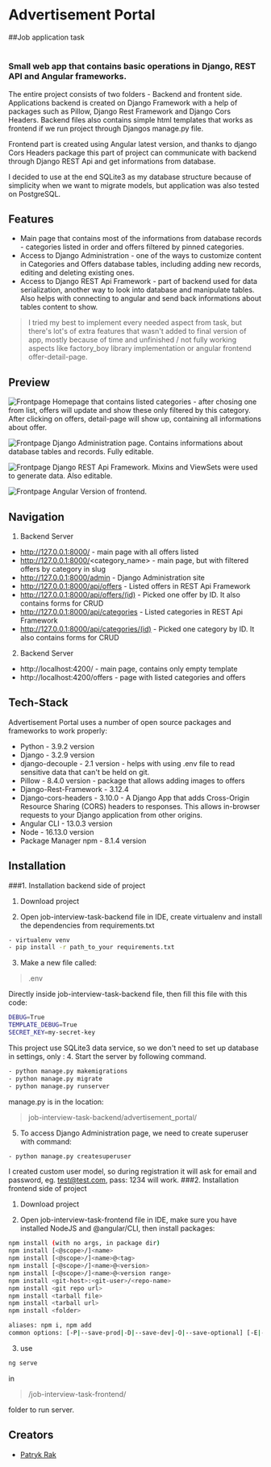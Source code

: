 # Advertisement Portal
##Job application task
#

### Small web app that contains basic operations in Django, REST API and Angular frameworks.



The entire project consists of two folders - Backend and frontent side.
Applications backend is created on Django Framework with a
help of packages such as Pillow,
Django Rest Framework and Django Cors Headers.
Backend files also contains simple html templates that works as frontend if
we run project through Djangos manage.py file.

Frontend part is created using Angular latest version,
and thanks to django Cors Headers package this part of project
can communicate with backend through Django REST Api and
get informations from database.

I decided to use at the end SQLite3 as my database structure because of simplicity
when we want to migrate models, but application was also tested on PostgreSQL.
## Features

- Main page that contains most of the informations from database records - categories listed in order and offers filtered by pinned categories.
- Access to Django Administration - one of the ways to customize content in Categories and Offers database tables, including adding new records, editing and deleting existing ones.
- Access to Django REST Api Framework - part of backend used for data serialization, another way to look into database and manipulate tables. Also helps with connecting to angular and send back informations about tables content to show.




> I tried my best to implement every needed aspect from task,
> but there's lot's of extra features that wasn't added to final
> version of app, mostly because of time and unfinished / not fully
> working aspects like factory_boy library implementation or angular frontend offer-detail-page.


## Preview

![Frontpage](https://i.imgur.com/zCbqRDn.png)
Homepage that contains listed categories - after chosing one from list, offers will update
and show these only filtered by this category. After clicking on offers,
detail-page will show up, containing all informations about offer.

![Frontpage](https://i.imgur.com/MgiZIUT.png)
Django Administration page. Contains informations about database tables and records. Fully editable.

![Frontpage](https://i.imgur.com/bGxPxcx.png)
Django REST Api Framework. Mixins and ViewSets were used to generate data. Also editable.

![Frontpage](https://i.imgur.com/GfkOabS.png)
Angular Version of frontend.

## Navigation
1. Backend Server
- http://127.0.0.1:8000/ - main page with all offers listed
- http://127.0.0.1:8000/<category_name> - main page, but with filtered offers by category in slug
- http://127.0.0.1:8000/admin - Django Administration site
- http://127.0.0.1:8000/api/offers - Listed offers in REST Api Framework
- http://127.0.0.1:8000/api/offers/(id) - Picked one offer by ID. It also contains forms for CRUD
- http://127.0.0.1:8000/api/categories - Listed categories in REST Api Framework
- http://127.0.0.1:8000/api/categories/(id) - Picked one category by ID. It also contains forms for CRUD

2. Backend Server

- http://localhost:4200/ - main page, contains only empty template
- http://localhost:4200/offers - page with listed categories and offers

## Tech-Stack

Advertisement Portal uses a number of open source packages and frameworks to work properly:

- Python - 3.9.2 version
- Django - 3.2.9 version
- django-decouple - 2.1 version - helps with using .env file to read sensitive data that can't be held on git.
- Pillow - 8.4.0 version - package that allows adding images to offers
- Django-Rest-Framework - 3.12.4
- Django-cors-headers - 3.10.0 - A Django App that adds Cross-Origin Resource Sharing (CORS) headers to responses. This allows in-browser requests to your Django application from other origins. 
- Angular CLI - 13.0.3 version
- Node - 16.13.0 version
- Package Manager npm - 8.1.4 version



## Installation

###1.  Installation backend side of project

1. Download project


2. Open job-interview-task-backend file in IDE, create virtualenv and install the dependencies from requirements.txt
```sh
- virtualenv venv
- pip install -r path_to_your requirements.txt
```
3. Make a new file called:
>.env

Directly inside job-interview-task-backend file, then fill this file with this code:
```sh
DEBUG=True
TEMPLATE_DEBUG=True
SECRET_KEY=my-secret-key
```

This project use SQLite3 data service, so we don't need to set up database in settings, only :
4. Start the server by following command.
```sh
- python manage.py makemigrations
- python manage.py migrate 
- python manage.py runserver
```
manage.py is in the location:
> job-interview-task-backend/advertisement_portal/


5. To access Django Administration page, we need to create superuser with command:
```sh
- python manage.py createsuperuser
```
I created custom user model, so during registration it will ask for email and password, eg. test@test.com, pass: 1234 will work.
###2.  Installation frontend side of project

1. Download project


2. Open job-interview-task-frontend file in IDE, make sure you have installed NodeJS and @angular/CLI, then install packages:
```sh
npm install (with no args, in package dir)
npm install [<@scope>/]<name>
npm install [<@scope>/]<name>@<tag>
npm install [<@scope>/]<name>@<version>
npm install [<@scope>/]<name>@<version range>
npm install <git-host>:<git-user>/<repo-name>
npm install <git repo url>
npm install <tarball file>
npm install <tarball url>
npm install <folder>

aliases: npm i, npm add
common options: [-P|--save-prod|-D|--save-dev|-O|--save-optional] [-E|--save-exact] [-B|--save-bundle] [--no-save] [--dry-run]
```
3. use
```sh
ng serve
```
in 
>/job-interview-task-frontend/
 
folder to run server.
## Creators
   
- [Patryk Rak] 


   [Patryk Rak]: <https://github.com/Patryk-Rak>

